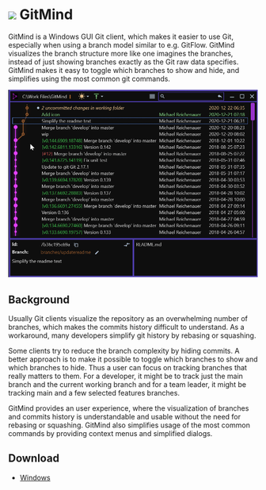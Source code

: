 # <img src="GitMind/MainWindowViews/Application.ico" width="20"> GitMind  
GitMind is a Windows GUI Git client, which makes it easier to use Git, especially when using a branch model similar to e.g. GitFlow. GitMind visualizes the branch structure more like one imagines the branches, instead of just showing branches exactly as the Git raw data specifies. GitMind makes it easy to toggle which branches to show and hide, and simplifies using the most common git commands.

<img src="Media/branches.gif" width="660">

## Background
Usually Git clients visualize the repository as an overwhelming number of branches, which makes the commits history difficult to understand. As a workaround, many developers simplify git history by rebasing or squashing.

Some clients try to reduce the branch complexity by hiding commits. A better approach is to make it possible to toggle which branches to show and which branches to hide. Thus a user can focus on tracking branches that really matters to them. For a developer, it might be to track just the main branch and the current working branch and for a team leader, it might be tracking main and a few selected features branches.

GitMind provides an user experience, where the visualization of branches and commits history is understandable and usable without the need for rebasing or squashing. GitMind also simplifies usage of the most common commands by providing context menus and simplified dialogs.

## Download
* [Windows](https://github.com/michael-reichenauer/GitMind/releases) 